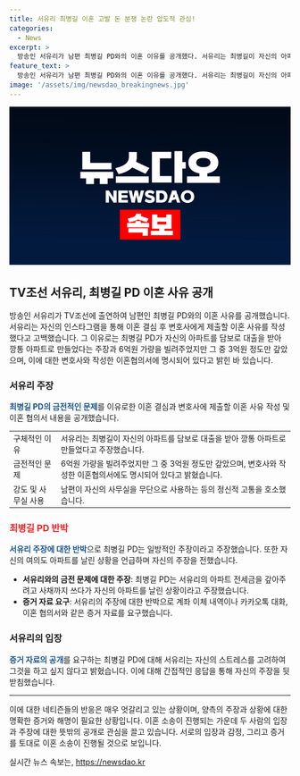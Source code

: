 ```yaml
---
title: 서유리 최병길 이혼 고발 돈 분쟁 논란 압도적 관심!
categories:
  - News
excerpt: >
  방송인 서유리가 남편 최병길 PD와의 이혼 이유를 공개했다. 서유리는 최병길이 자신의 아파트를 담보로 대출을 받아 깡통 아파트로 만들고, 대출금 상환 문제 등을 밝혔다. 또한 최병길이 5년간 6억원 가량을 빌려갔지만 대부분 갚지 않았다고 주장했고, 이에 대한 반박도 이어졌다. 서유리는 주장을 입증하기 위해 증거 자료를 공개하겠다는 의사를 밝혔으나 도의와 스트레스를 이유로 공개를 꺼렸다.
feature_text: >
  방송인 서유리가 남편 최병길 PD와의 이혼 이유를 공개했다. 서유리는 최병길이 자신의 아파트를 담보로 대출을 받아 깡통 아파트로 만들고, 대출금 상환 문제 등을 밝혔다. 또한 최병길이 5년간 6억원 가량을 빌려갔지만 대부분 갚지 않았다고 주장했고, 이에 대한 반박도 이어졌다. 서유리는 주장을 입증하기 위해 증거 자료를 공개하겠다는 의사를 밝혔으나 도의와 스트레스를 이유로 공개를 꺼렸다.
image: '/assets/img/newsdao_breakingnews.jpg'
---
```


<p><img src="/assets/img/newsdao_breakingnews.jpg" alt="implanttips 속보" /></p>

<h2 data-ke-size="size26">TV조선 서유리, 최병길 PD 이혼 사유 공개</h2>

<p data-ke-size="size16">방송인 서유리가 TV조선에 출연하여 남편인 최병길 PD와의 이혼 사유를 공개했습니다. 서유리는 자신의 인스타그램을 통해 이혼 결심 후 변호사에게 제출할 이혼 사유를 작성했다고 고백했습니다. 그 이유로는 최병길 PD가 자신의 아파트를 담보로 대출을 받아 깡통 아파트로 만들었다는 주장과 6억원 가량을 빌려주었지만 그 중 3억원 정도만 갚았으며, 이에 대한 변호사와 작성한 이혼협의서에 명시되어 있다고 밝힌 바 있습니다.</p>

<h3 data-ke-size="size24">서유리 주장</h3>

<p data-ke-size="size16"><b><span style="color: #1a5490;">최병길 PD의 금전적인 문제</span></b>를 이유로한 이혼 결심과 변호사에 제출할 이혼 사유 작성 및 이혼 협의서 내용을 공개했습니다.</p>

<table>
   <tr>
      <td>구체적인 이유</td>
      <td>서유리는 최병길이 자신의 아파트를 담보로 대출을 받아 깡통 아파트로 만들었다고 주장했습니다.</td>
   </tr>
   <tr>
      <td>금전적인 문제</td>
      <td>6억원 가량을 빌려주었지만 그 중 3억원 정도만 갚았으며, 변호사와 작성한 이혼협의서에도 명시되어 있다고 밝혔습니다.</td>
   </tr>
   <tr>
      <td>강도 및 사무실 사용</td>
      <td>남편이 자신의 사무실을 무단으로 사용하는 등의 정신적 고통을 호소했습니다.</td>
   </tr>
</table>

<h3 data-ke-size="size24"><b><span style="color: #ee2323;">최병길 PD 반박</span></b></h3>

<p data-ke-size="size16"><b><span style="color: #1a5490;">서유리 주장에 대한 반박</span></b>으로 최병길 PD는 일방적인 주장이라고 주장했습니다. 또한 자신의 여의도 아파트를 날린 상황을 언급하며 자신의 주장을 전했습니다.</p>

<ul>
    <li><b>서유리와의 금전 문제에 대한 주장</b>: 최병길 PD는 서유리의 아파트 전세금을 갚아주려고 사채까지 쓰다가 자신의 아파트를 날린 상황이라고 주장했습니다.</li>
    <li><b>증거 자료 요구</b>: 서유리의 주장에 대한 반박으로 계좌 이체 내역이나 카카오톡 대화, 이혼 협의서와 같은 증거 자료를 요구했습니다.</li>
</ul>

<h3 data-ke-size="size24">서유리의 입장</h3>

<p data-ke-size="size16"><b><span style="color: #1a5490;">증거 자료의 공개</span></b>를 요구하는 최병길 PD에 대해 서유리는 자신의 스트레스를 고려하여 그것을 하고 싶지 않다고 밝혔습니다. 이에 대해 간접적인 응답을 통해 자신의 주장을 뒷받침했습니다.</p>

<hr>

<p>이에 대한 네티즌들의 반응은 매우 엇갈리고 있는 상황이며, 양측의 주장과 상황에 대한 명확한 증거와 해명이 필요한 상황입니다. 이혼 소송이 진행되는 가운데 두 사람의 입장과 주장에 대한 뜻밖의 공개로 관심을 끌고 있습니다. 서로의 입장과 감정, 그리고 증거를 토대로 이혼 소송이 진행될 것으로 보입니다.</p></p>
실시간 뉴스 속보는, <a href="https://newsdao.kr" rel="dofollow">https://newsdao.kr</a>


